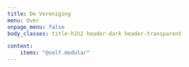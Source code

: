 ```yaml
---
title: De Vereniging
menu: Over
onpage_menu: false
body_classes: title-h1h2 header-dark header-transparent

content:
    items: "@self.modular"
---
```



